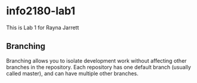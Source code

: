 # info2180-lab1

This is Lab 1 for Rayna Jarrett

## Branching

Branching allows you to isolate development work without
affecting other branches in the repository. Each repository
has one default branch (usually called master), and can have
multiple other branches.